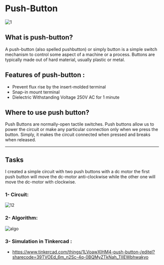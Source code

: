 # Push-Button


![1](https://user-images.githubusercontent.com/65435678/180986849-7571615a-e2a9-4401-9aa7-299caaadf038.png)


## What is push-button?

A push-button (also spelled pushbutton) or simply button is a simple switch mechanism to control some aspect of a machine or a process. Buttons are typically made out of hard material, usually plastic or metal.

## Features of push-button :
* Prevent flux rise by the insert-molded terminal
* Snap-in mount terminal
* Dielectric Withstanding Voltage 250V AC for 1 minute


## Where to use push button?

Push Buttons are normally-open
tactile switches. Push buttons allow us to 
power the circuit or make any particular
connection only when we press the button. Simply,
it makes the circuit connected when pressed and breaks
when released.

***
## Tasks

I created a simple circuit with two push buttons with a dc motor 
the first push button will move the dc-motor anti-clockwise while 
the other one will move the dc-motor with clockwise.

### 1- Circuit:

![12](https://user-images.githubusercontent.com/65435678/180988203-fc994af4-15e6-4ea9-be06-11d01b07007b.png)


### 2- Algorithm:

![algo](https://user-images.githubusercontent.com/65435678/180988662-d42aeb5c-7c53-4f28-a5e7-64386212de58.png)


### 3- Simulation in Tinkercad :
* https://www.tinkercad.com/things/1LVoawXIHM4-push-button-/editel?sharecode=39TVOEd_6m_n2Sc-4q-0BQMyZTkNah_TIIEWbhwakyo



























